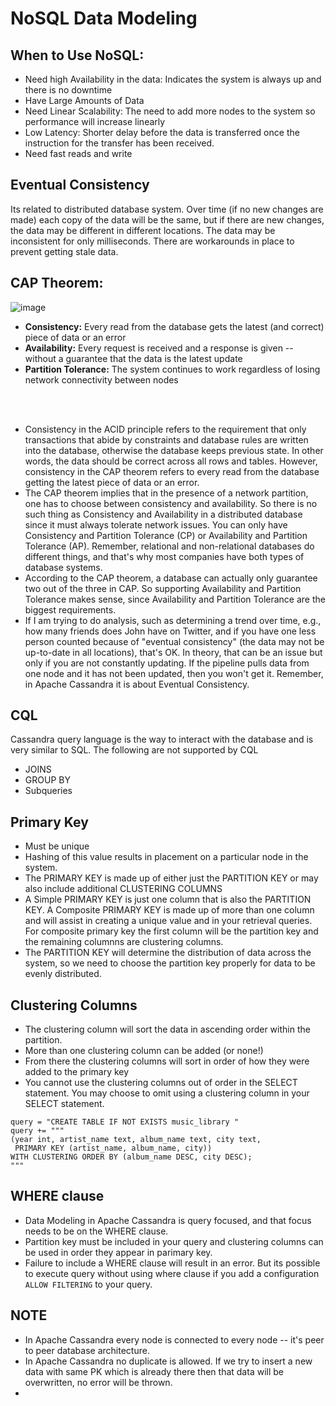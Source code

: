 # NoSQL Data Modeling
## When to Use NoSQL:
- Need high Availability in the data: Indicates the system is always up and there is no downtime
- Have Large Amounts of Data
- Need Linear Scalability: The need to add more nodes to the system so performance will increase linearly
- Low Latency: Shorter delay before the data is transferred once the instruction for the transfer has been received.
- Need fast reads and write

## Eventual Consistency
Its related to distributed database system. Over time (if no new changes are made) each copy of the data will be the same, but if there are new changes, the data may be different in different locations. The data may be inconsistent for only milliseconds. There are workarounds in place to prevent getting stale data.

## CAP Theorem:
![image](https://github.com/codeslash21/data_engineering/assets/32652085/1a2ef323-7c3f-4a59-bfc8-053c7ec6cedf)

- **Consistency:** Every read from the database gets the latest (and correct) piece of data or an error
- **Availability:** Every request is received and a response is given -- without a guarantee that the data is the latest update
- **Partition Tolerance:** The system continues to work regardless of losing network connectivity between nodes

<br></br>

- Consistency in the ACID principle refers to the requirement that only transactions that abide by constraints and database rules are written into the database, otherwise the database keeps previous state. In other words, the data should be correct across all rows and tables. However, consistency in the CAP theorem refers to every read from the database getting the latest piece of data or an error.
- The CAP theorem implies that in the presence of a network partition, one has to choose between consistency and availability. So there is no such thing as Consistency and Availability in a distributed database since it must always tolerate network issues. You can only have Consistency and Partition Tolerance (CP) or Availability and Partition Tolerance (AP). Remember, relational and non-relational databases do different things, and that's why most companies have both types of database systems.
- According to the CAP theorem, a database can actually only guarantee two out of the three in CAP. So supporting Availability and Partition Tolerance makes sense, since Availability and Partition Tolerance are the biggest requirements.
- If I am trying to do analysis, such as determining a trend over time, e.g., how many friends does John have on Twitter, and if you have one less person counted because of "eventual consistency" (the data may not be up-to-date in all locations), that's OK. In theory, that can be an issue but only if you are not constantly updating. If the pipeline pulls data from one node and it has not been updated, then you won't get it. Remember, in Apache Cassandra it is about Eventual Consistency.

## CQL
Cassandra query language is the way to interact with the database and is very similar to SQL. The following are not supported by CQL
- JOINS
- GROUP BY
- Subqueries

## Primary Key
- Must be unique
- Hashing of this value results in placement on a particular node in the system.
- The PRIMARY KEY is made up of either just the PARTITION KEY or may also include additional CLUSTERING COLUMNS
- A Simple PRIMARY KEY is just one column that is also the PARTITION KEY. A Composite PRIMARY KEY is made up of more than one column and will assist in creating a unique value and in your retrieval queries. For composite primary key the first column will be the partition key and the remaining columnns are clustering columns.
- The PARTITION KEY will determine the distribution of data across the system, so we need to choose the partition key properly for data to be evenly distributed.

## Clustering Columns
- The clustering column will sort the data in ascending order within the partition.
- More than one clustering column can be added (or none!)
- From there the clustering columns will sort in order of how they were added to the primary key
- You cannot use the clustering columns out of order in the SELECT statement. You may choose to omit using a clustering column in your SELECT statement.
```
query = "CREATE TABLE IF NOT EXISTS music_library "
query += """
(year int, artist_name text, album_name text, city text, 
 PRIMARY KEY (artist_name, album_name, city))
WITH CLUSTERING ORDER BY (album_name DESC, city DESC);
"""
```

## WHERE clause
- Data Modeling in Apache Cassandra is query focused, and that focus needs to be on the WHERE clause.
- Partition key must be included in your query and clustering columns can be used in order they appear in parimary key.
- Failure to include a WHERE clause will result in an error. But its possible to execute query without using where clause if you add a configuration `ALLOW FILTERING` to your query.


## NOTE
- In Apache Cassandra every node is connected to every node -- it's peer to peer database architecture.
- In Apache Cassandra no duplicate is allowed. If we try to insert a new data with same PK which is already there then that data will be overwritten, no error will be thrown.
- 
